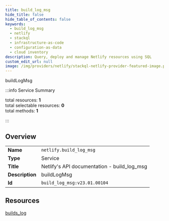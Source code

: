 ```yaml
---
title: build_log_msg
hide_title: false
hide_table_of_contents: false
keywords:
  - build_log_msg
  - netlify
  - stackql
  - infrastructure-as-code
  - configuration-as-data
  - cloud inventory
description: Query, deploy and manage Netlify resources using SQL
custom_edit_url: null
image: /img/providers/netlify/stackql-netlify-provider-featured-image.png
---
```

buildLogMsg  
    
:::info Service Summary

<div class="row">
<div class="providerDocColumn">
<span>total resources:&nbsp;<b>1</b></span><br />
<span>total selectable resources:&nbsp;<b>0</b></span><br />
<span>total methods:&nbsp;<b>1</b></span><br />
</div>
</div>

:::

## Overview
<table><tbody>
<tr><td><b>Name</b></td><td><code>netlify.build_log_msg</code></td></tr>
<tr><td><b>Type</b></td><td>Service</td></tr>
<tr><td><b>Title</b></td><td>Netlify's API documentation - build_log_msg</td></tr>
<tr><td><b>Description</b></td><td>buildLogMsg</td></tr>
<tr><td><b>Id</b></td><td><code>build_log_msg:v23.01.00104</code></td></tr>
</tbody></table>

## Resources
<div class="row">
<div class="providerDocColumn">
<a href="/providers/netlify/build_log_msg/builds_log/">builds_log</a><br />
</div>
<div class="providerDocColumn">
</div>
</div>
